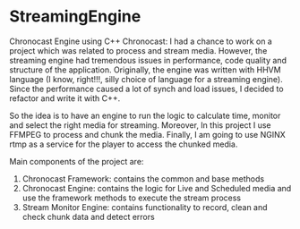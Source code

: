 # StreamingEngine
Chronocast Engine using C++
Chronocast:
I had a chance to work on a project which was related to process and stream media. However, the streaming engine had tremendous issues in performance, code quality and structure of the application. 
Originally, the engine was written with HHVM language (I know, right!!!, silly choice of language for a streaming engine). 
Since the performance caused a lot of synch and load issues, I decided to refactor and write it with C++.

So the idea is to have an engine to run the logic to calculate time, monitor and select the right media for streaming. Moreover, In this project I use FFMPEG to process and chunk the media.
Finally, I am going to use NGINX rtmp as a service for the player to access the chunked media. 

Main components of the project are:
1)	Chronocast Framework: contains the common and base methods
2)	Chronocast Engine: contains the logic for Live and Scheduled media and use the framework methods to execute the stream process
3)	Stream Monitor Engine: contains functionality to record, clean and check chunk data and detect errors
